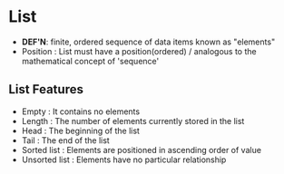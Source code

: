 # List 
- **DEF'N**: finite, ordered sequence of data items known as "elements"
- Position : List must have a position(ordered) / analogous to the mathematical concept of 'sequence'

## List Features
- Empty : It contains no elements
- Length : The number of elements currently stored in the list
- Head : The beginning of the list
- Tail : The end of the list
- Sorted list : Elements are positioned in ascending order of value
- Unsorted list : Elements have no particular relationship

